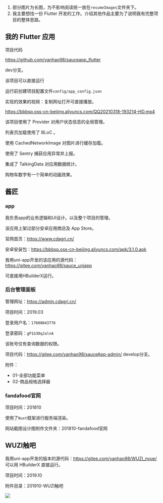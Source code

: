 1. 部分图片为长图，为不影响阅读统一放在`resumeImages`文件夹下。
2. 我主要想找一份 Flutter 开发的工作。介绍其他作品主要为了说明我有完整项目的整体思路。



## 我的 Flutter 应用

项目代码

https://github.com/yanhao98/sauceapp_flutter

dev分支。

该项目可以直接运行

运行前创建项目配置文件`config/app_config.json`

实现的效果的视频：复制网址打开可直接播放。

https://bbbsp.oss-cn-beijing.aliyuncs.com/QQ20210318-193214-HD.mp4



该项目使用了 Provider 对用户状态信息的全局管理。

列表页加载使用了 BLoC 。

使用 CachedNetworkImage 对图片进行缓存加载。

使用了 Sentry 捕获应用异常并上报。

集成了 TalkingData 对应用数据统计。

购物车数字有一个简单的动画效果。



## 酱匠

### app

我负责app的业务逻辑和UI设计。以及整个项目的管理。

该应用上架过部分安卓应用商店及 App Store。

官网首页：https://www.cdagri.cn/

安卓安装包：https://bbbsp.oss-cn-beijing.aliyuncs.com/apk/3.1.0.apk



我用uni-app开发的该应用的源代码：https://gitee.com/yanhao98/sauce_uniapp

可直接用HBuilderX运行。



### 后台管理面板

管理网址：https://admin.cdagri.cn/

项目时间：2019.03

登录用户名：`17608043776`

登录密码：`gP1G30qJalnA`

该账号仅有查询数据的权限。

项目代码：https://gitee.com/yanhao98/sauceApp-admin/ develop分支。

附件：

- 01-全部功能菜单
- 02-商品规格选择器



### fandafood官网

项目时间：201810

使用了`Nuxt`框架进行服务端渲染。

网站截图设计图附件文件夹：201810-fandafood官网





## WUZI触吧

我用uni-app开发的版本的源代码：https://gitee.com/yanhao98/WUZI_nvue/ 可以用 HBuilderX 直接运行。

项目时间：2019.10

附件目录：201910-WUZI触吧

![](https://img.rruu.net/image/60533585e9f3d)

